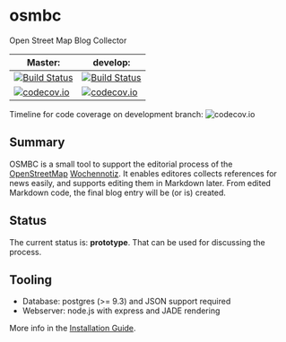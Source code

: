 # osmbc

Open Street Map Blog Collector

Master:   | develop:
----------|----------------------
[![Build Status](https://travis-ci.org/TheFive/osmbc.svg?branch=master)](https://travis-ci.org/TheFive/osmbc) | [![Build Status](https://travis-ci.org/TheFive/osmbc.svg?branch=develop)](https://travis-ci.org/TheFive/osmbc)
[![codecov.io](https://codecov.io/github/TheFive/osmbc/coverage.svg?branch=master)](https://codecov.io/github/TheFive/osmbc?branch=master) | [![codecov.io](https://codecov.io/github/TheFive/osmbc/coverage.svg?branch=develop)](https://codecov.io/github/TheFive/osmbc?branch=develop)

Timeline for code coverage on development branch:
![codecov.io](http://codecov.io/github/TheFive/osmbc/branch.svg?branch=develop)

## Summary

OSMBC is a small tool to support the editorial process of the [OpenStreetMap]&nbsp;[Wochennotiz]. It enables editores collects references for news easily, and supports editing them in Markdown later. From edited Markdown code, the final blog entry will be (or is) created.

[OpenStreetMap]: http://www.openstreetmap.org
[Wochennotiz]: http://blog.openstreetmap.de

## Status 

The current status is: **prototype**. That can be used for discussing the process.

## Tooling

* Database: postgres (>= 9.3) and JSON support required
* Webserver: node.js with express and JADE rendering

More info in the [Installation Guide](Install_Guide.md).

